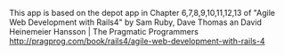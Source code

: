This app is based on the depot app in Chapter 6,7,8,9,10,11,12,13 of "Agile Web Development with Rails4" 
by Sam Ruby, Dave Thomas an David Heinemeier Hansson | The Pragmatic Programmers http://pragprog.com/book/rails4/agile-web-development-with-rails-4
